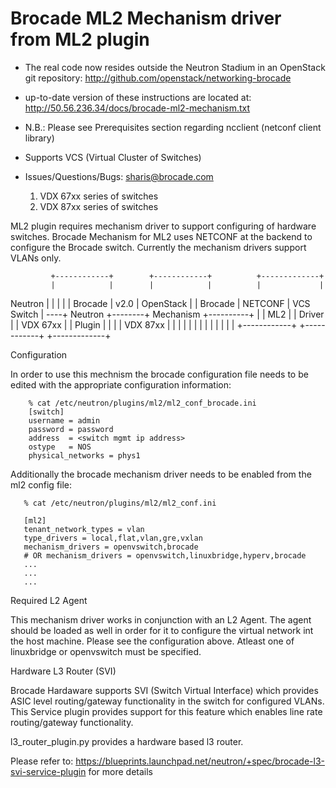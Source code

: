 Brocade ML2 Mechanism driver from ML2 plugin
============================================

* The real code now resides outside the Neutron Stadium in an OpenStack git repository:
  http://github.com/openstack/networking-brocade

* up-to-date version of these instructions are located at:
  http://50.56.236.34/docs/brocade-ml2-mechanism.txt

* N.B.: Please see Prerequisites section  regarding ncclient (netconf client library)

* Supports VCS (Virtual Cluster of Switches)

* Issues/Questions/Bugs: sharis@brocade.com



   1. VDX 67xx series of switches
   2. VDX 87xx series of switches

ML2 plugin requires mechanism driver to support configuring of hardware switches.
Brocade Mechanism for ML2 uses NETCONF at the backend to configure the Brocade switch.
Currently the mechanism drivers support VLANs only.

             +------------+        +------------+          +-------------+
             |            |        |            |          |             |
   Neutron   |            |        |            |          |   Brocade   |
     v2.0    | OpenStack  |        |  Brocade   |  NETCONF |  VCS Switch |
         ----+ Neutron    +--------+  Mechanism +----------+             |
             | ML2        |        |  Driver    |          |  VDX 67xx   |
             | Plugin     |        |            |          |  VDX 87xx   |
             |            |        |            |          |             |
             |            |        |            |          |             |
             +------------+        +------------+          +-------------+


Configuration

In order to use this mechnism the brocade configuration file needs to be edited with the appropriate
configuration information:

        % cat /etc/neutron/plugins/ml2/ml2_conf_brocade.ini
        [switch]
        username = admin
        password = password
        address  = <switch mgmt ip address>
        ostype   = NOS
        physical_networks = phys1

Additionally the brocade mechanism driver needs to be enabled from the ml2 config file:

       % cat /etc/neutron/plugins/ml2/ml2_conf.ini

       [ml2]
       tenant_network_types = vlan
       type_drivers = local,flat,vlan,gre,vxlan
       mechanism_drivers = openvswitch,brocade
       # OR mechanism_drivers = openvswitch,linuxbridge,hyperv,brocade
       ...
       ...
       ...


Required L2 Agent

This mechanism driver works in conjunction with an L2 Agent. The agent should be loaded as well in order for it to configure the virtual network int the host machine. Please see the configuration above. Atleast one of linuxbridge or openvswitch must be specified.



Hardware L3 Router (SVI)

Brocade Hardaware supports SVI (Switch Virtual Interface) which provides ASIC level routing/gateway functionality in the switch for configured VLANs. This Service plugin provides support for this feature which enables line rate routing/gateway functionality.

l3_router_plugin.py provides a hardware based l3 router.

Please refer to: https://blueprints.launchpad.net/neutron/+spec/brocade-l3-svi-service-plugin for more details
